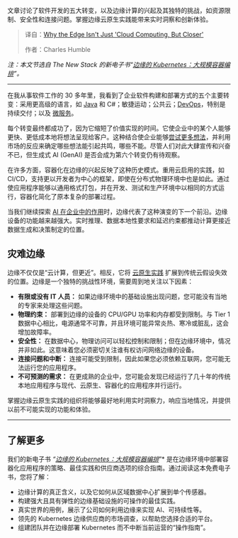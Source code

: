 
<!--
title: 边缘计算并非简单的“近端云计算”
cover: https://cdn.thenewstack.io/media/2025/08/acd77790-heroimage.png
summary: 文章讨论了软件开发的五大转变，以及边缘计算的兴起及其独特的挑战，如资源限制、安全性和连接问题。掌握边缘云原生实践能带来实时洞察和创新体验。
-->

文章讨论了软件开发的五大转变，以及边缘计算的兴起及其独特的挑战，如资源限制、安全性和连接问题。掌握边缘云原生实践能带来实时洞察和创新体验。

> 译自：[Why the Edge Isn't Just 'Cloud Computing, But Closer'](https://thenewstack.io/why-the-edge-isnt-just-cloud-computing-but-closer/)
> 
> 作者：Charles Humble

*注：本文节选自 The New Stack 的新电子书“[边缘的 Kubernetes：大规模容器编排](https://thenewstack.io/ebooks/kubernetes/kubernetes-at-the-edge-container-orchestration-at-scale/)”。*

---

在我从事软件工作的 30 多年里，我看到了企业软件构建和部署方式的五个主要转变：采用更高级的语言，如 [Java](https://thenewstack.io/introduction-to-java-programming-language/) 和 C#；敏捷运动；公共云；[DevOps](https://thenewstack.io/introduction-to-devops/)，特别是持续交付；以及 [微服务](https://thenewstack.io/introduction-to-microservices/)。

每个转变最终都成功了，因为它缩短了价值实现的时间。它使企业中的某个人能够更快、更低成本地将想法呈现给客户。这种结合使企业能够[尝试更多想法](https://blog.container-solutions.com/why-run-thousands-of-failed-experiments)，并利用市场的反应来确定哪些想法能引起共鸣，哪些不能。尽管人们对此大肆宣传和兴奋不已，但生成式 AI (GenAI) 是否会成为第六个转变仍有待观察。

在许多方面，容器化在边缘的兴起反映了这种历史模式。重用云启用的实践，如 CI/CD，支持更以开发者为中心的框架，即使在分布式物理环境中也是如此。通过使应用程序能够以通用格式打包，并在开发、测试和生产环境中以相同的方式运行，容器化简化了原本复杂的部署过程。

当我们继续探索 [AI 在企业中的作用](https://thenewstack.io/ai/)时，边缘代表了这种演变的下一个前沿。边缘设备的功能越来越强大。实时推理、数据本地性要求和延迟约束都推动计算更接近数据生成和决策制定的位置。

## 灾难边缘

边缘不仅仅是“云计算，但更近”。相反，它将 [云原生实践](https://thenewstack.io/introduction-to-cloud-native-computing) 扩展到传统云假设失效的位置。边缘是一个独特的挑战性环境，需要周到地关注以下因素：

* **有限或没有 IT 人员：** 如果边缘环境中的基础设施出现问题，您可能没有当地的专家来处理这些问题。
* **物理约束：** 部署到边缘的设备的 CPU/GPU 功率和内存都受到限制。与 Tier 1 数据中心相比，电源通常不可靠，并且环境可能异常炎热、寒冷或脏乱，这会增加故障率。
* **安全性：** 在数据中心，物理访问可以轻松控制和限制；但在边缘环境中，情况并非如此。这意味着您必须密切关注谁有权访问网络边缘的设备。
* **连接问题和中断：** 连接可能受到限制，因此如果您必须依赖互联网，您可能无法运行您的应用程序。
* **不可预测的需求：** 在更成熟的企业中，您可能会发现已经运行了几十年的传统本地应用程序与现代、云原生、容器化的应用程序并行运行。

掌握边缘云原生实践的组织将能够最好地利用实时洞察力，响应当地情况，并提供以前不可能实现的功能和体验。

---

## 了解更多

我们的新电子书 *“[边缘的 Kubernetes：大规模容器编排](https://thenewstack.io/ebooks/kubernetes/kubernetes-at-the-edge-container-orchestration-at-scale/)*”* 是在边缘环境中部署容器化应用程序的策略、最佳实践和供应商选项的综合指南。通过阅读这本免费电子书，您将了解：

* 边缘计算的真正含义，以及它如何从区域数据中心扩展到单个传感器。
* 构建强大且具有弹性的边缘基础设施的可操作的最佳实践。
* 真实世界的用例，展示了公司如何利用边缘来实现 AI、可持续性等。
* 领先的 Kubernetes 边缘供应商的市场调查，以帮助您选择合适的平台。
* 组建团队并在边缘部署 Kubernetes 而不中断当前运营的“操作指南”。